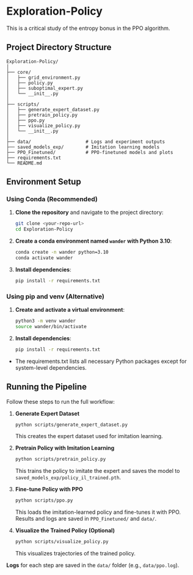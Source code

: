 # Exploration-Policy

This is a critical study of the entropy bonus in the PPO algorithm. 

## Project Directory Structure

```
Exploration-Policy/
│
├── core/
│   ├── grid_environment.py
│   ├── policy.py
│   ├── suboptimal_expert.py
│   └── __init__.py
│
├── scripts/
│   ├── generate_expert_dataset.py
│   ├── pretrain_policy.py
│   ├── ppo.py
│   ├── visualize_policy.py
│   └── __init__.py
│
├── data/                    # Logs and experiment outputs
├── saved_models_exp/        # Imitation learning models
├── PPO_Finetuned/           # PPO-finetuned models and plots
├── requirements.txt
└── README.md
```

## Environment Setup

### Using Conda (Recommended)

1. **Clone the repository** and navigate to the project directory:
   ```bash
   git clone <your-repo-url>
   cd Exploration-Policy
   ```

2. **Create a conda environment named `wander` with Python 3.10**:
   ```bash
   conda create -n wander python=3.10
   conda activate wander
   ```

3. **Install dependencies**:
   ```bash
   pip install -r requirements.txt
   ```

### Using pip and venv (Alternative)

1. **Create and activate a virtual environment**:
   ```bash
   python3 -m venv wander
   source wander/bin/activate
   ```

2. **Install dependencies**:
   ```bash
   pip install -r requirements.txt
   ```
   
- The requirements.txt lists all necessary Python packages except for system-level dependencies.


## Running the Pipeline

Follow these steps to run the full workflow:

1. **Generate Expert Dataset**
   ```bash
   python scripts/generate_expert_dataset.py
   ```
   This creates the expert dataset used for imitation learning.

2. **Pretrain Policy with Imitation Learning**
   ```bash
   python scripts/pretrain_policy.py
   ```
   This trains the policy to imitate the expert and saves the model to `saved_models_exp/policy_il_trained.pth`.

3. **Fine-tune Policy with PPO**
   ```bash
   python scripts/ppo.py
   ```
   This loads the imitation-learned policy and fine-tunes it with PPO. Results and logs are saved in `PPO_Finetuned/` and `data/`.

4. **Visualize the Trained Policy (Optional)**
   ```bash
   python scripts/visualize_policy.py
   ```
   This visualizes trajectories of the trained policy.

**Logs** for each step are saved in the `data/` folder (e.g., `data/ppo.log`).

